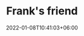 ---
title: "Frank's friend"
date: 2022-01-08T10:41:03+06:00
subTitle: >
        Vivamus magna justo, lacinia eget consectetur sed, convallis at tellus. Vivamus magna justo, lacinia eget consectetur sed, convallis at tellus. Cras ultricies ligula sed magna dictum porta.
sliderImage:
  - image: "images/stor/story-01.jpg"
  - image: "images/stor/story-01.jpg"
  - image: "images/stor/story-01.jpg"
---